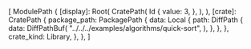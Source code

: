 [
    ModulePath {
        [display]: Root(
            CratePath(
                Id {
                    value: 3,
                },
            ),
        ),
        [crate]: CratePath {
            package_path: PackagePath {
                data: Local {
                    path: DiffPath {
                        data: DiffPathBuf(
                            "../../../examples/algorithms/quick-sort",
                        ),
                    },
                },
            },
            crate_kind: Library,
        },
    },
]